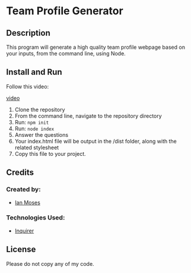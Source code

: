 # Team Profile Generator

## Description

This program will generate a high quality team profile webpage based on your inputs, from the command line, using Node.

## Install and Run

Follow this video:

[video](https://watch.screencastify.com/v/9KfmKzLtQtvypl2ePngb)

1. Clone the repository
2. From the command line, navigate to the repository directory
3. Run:
	```npm init```
4. Run:
	```node index```
5. Answer the questions
6. Your index.html file will be output in the /dist folder, along with the related stylesheet
7. Copy this file to your project.

## Credits

### Created by:
* [Ian Moses](https://github.com/Moses-Ian)

### Technologies Used:
* [Inquirer](https://www.npmjs.com/package/inquirer)

## License

Please do not copy any of my code.
